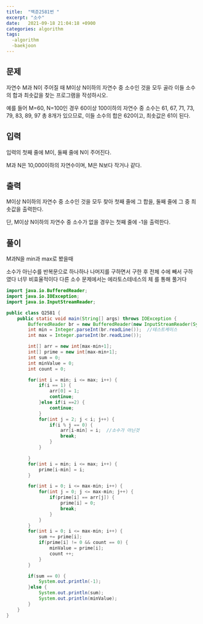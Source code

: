 ```yaml
---
title:  "백준2581번 "
excerpt: "소수"
date:   2021-09-18 21:04:18 +0900
categories: algorithm
tags:
  -algorithm
  -baekjoon
---
```


## 문제

자연수 M과 N이 주어질 때 M이상 N이하의 자연수 중 소수인 것을 모두 골라 이들 소수의 합과 최솟값을 찾는 프로그램을 작성하시오.

예를 들어 M=60, N=100인 경우 60이상 100이하의 자연수 중 소수는 61, 67, 71, 73, 79, 83, 89, 97 총 8개가 있으므로, 이들 소수의 합은 620이고, 최솟값은 61이 된다.

## 입력

입력의 첫째 줄에 M이, 둘째 줄에 N이 주어진다.

M과 N은 10,000이하의 자연수이며, M은 N보다 작거나 같다.

## 출력

M이상 N이하의 자연수 중 소수인 것을 모두 찾아 첫째 줄에 그 합을, 둘째 줄에 그 중 최솟값을 출력한다. 

단, M이상 N이하의 자연수 중 소수가 없을 경우는 첫째 줄에 -1을 출력한다.

## 풀이

M과N을 min과 max로 봤을때

소수가 아닌수를 반복문으로 하나하나 나머지를 구하면서 구한 후 전체 수에 빼서 구하였다 너무 비효율적이다 다른 소수 문제에서는 에라토스테네스의 체 를 통해 풀거다

```java
import java.io.BufferedReader;
import java.io.IOException;
import java.io.InputStreamReader;

public class Q2581 {
	public static void main(String[] args) throws IOException {
		BufferedReader br = new BufferedReader(new InputStreamReader(System.in));
		int min = Integer.parseInt(br.readLine());	//테스트케이스
		int max = Integer.parseInt(br.readLine());

		int[] arr = new int[max-min+1];
		int[] prime = new int[max-min+1];
		int sum = 0;
		int minValue = 0;
		int count = 0;

		for(int i = min; i <= max; i++) {
			if(i == 1) {
				arr[0] = 1;
				continue;
			}else if(i ==2) {
				continue;
			}
			for(int j = 2; j < i; j++) {
				if(i % j == 0) {
					arr[i-min] = i;  //소수가 아닌것
					break;
				}
			}

		}
		for(int i = min; i <= max; i++) {
			prime[i-min] = i;
		}

		for(int i = 0; i <= max-min; i++) {
			for(int j = 0; j <= max-min; j++) {
				if(prime[i] == arr[j]) {
					prime[i] = 0;
					break;
				}
			}
		}
		for(int i = 0; i <= max-min; i++) {
			sum += prime[i];
			if(prime[i] != 0 && count == 0) {
				minValue = prime[i];
				count ++;
			}
		}

		if(sum == 0) {
			System.out.println(-1);
		}else {
			System.out.println(sum);
			System.out.println(minValue);
		}
	}
}
```

